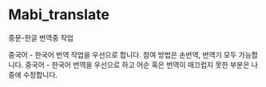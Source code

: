 # Mabi_translate
중문-한글 번역중 작업

중국어 - 한국어 번역 작업을 우선으로 합니다.
참여 방법은 손번역, 번역기 모두 가능합니다.
중국어 - 한국어 번역을 우선으로 하고 어순 혹은 번역이 매끄럽지 못한 부분은 나중에 수정합니다.
